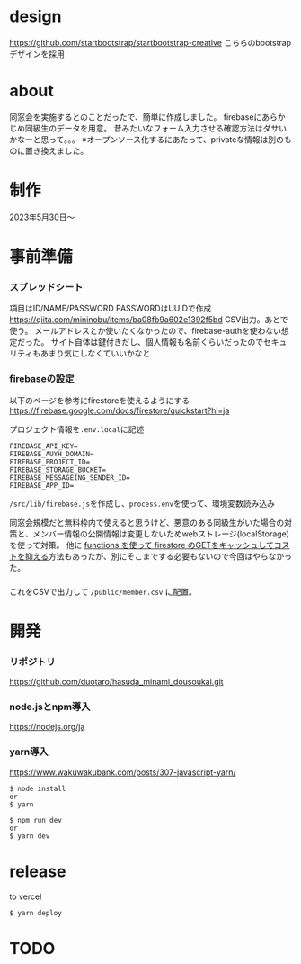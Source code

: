 # design 
https://github.com/startbootstrap/startbootstrap-creative
こちらのbootstrapデザインを採用

# about
同窓会を実施するとのことだったで、簡単に作成しました。
firebaseにあらかじめ同級生のデータを用意。
昔みたいなフォーム入力させる確認方法はダサいかなーと思って。。。
※オープンソース化するにあたって、privateな情報は別のものに置き換えました。

# 制作
2023年5月30日〜

# 事前準備
### スプレッドシート
項目はID/NAME/PASSWORD
PASSWORDはUUIDで作成
https://qiita.com/mininobu/items/ba08fb9a602e1392f5bd
CSV出力。あとで使う。
メールアドレスとか使いたくなかったので、firebase-authを使わない想定だった。
サイト自体は鍵付きだし、個人情報も名前くらいだったのでセキュリティもあまり気にしなくていいかなと



### firebaseの設定
以下のページを参考にfirestoreを使えるようにする
https://firebase.google.com/docs/firestore/quickstart?hl=ja

プロジェクト情報を`.env.local`に記述
```
FIREBASE_API_KEY=
FIREBASE_AUYH_DOMAIN=
FIREBASE_PROJECT_ID=
FIREBASE_STORAGE_BUCKET=
FIREBASE_MESSAGEING_SENDER_ID=
FIREBASE_APP_ID=
```

`/src/lib/firebase.js`を作成し、`process.env`を使って、環境変数読み込み



同窓会規模だと無料枠内で使えると思うけど、悪意のある同級生がいた場合の対策と、メンバー情報の公開情報は変更しないためwebストレージ(localStorage)を使って対策。
他に [functions を使って firestore のGETをキャッシュしてコストを抑える](https://tech.gamewith.co.jp/entry/2022/12/19/174657)方法もあったが、別にそこまでする必要もないので今回はやらなかった。

### 
これをCSVで出力して `/public/member.csv` に配置。




# 開発
### リポジトリ
https://github.com/duotaro/hasuda_minami_dousoukai.git

### node.jsとnpm導入
https://nodejs.org/ja

### yarn導入
https://www.wakuwakubank.com/posts/307-javascript-yarn/

```
$ node install 
or 
$ yarn
```

```
$ npm run dev
or
$ yarn dev
```

# release
to vercel
```
$ yarn deploy
```







# TODO



